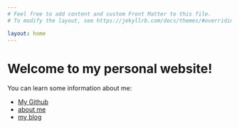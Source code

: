 ```yaml
---
# Feel free to add content and custom Front Matter to this file.
# To modify the layout, see https://jekyllrb.com/docs/themes/#overriding-theme-defaults

layout: home
---
```


# Welcome to my personal website!
You can learn some information about me:
- [My Github](https://github.com/7CkShy)
- [about me](about/)
- [my blog](https://github.com/7CkShy/rob.github.io/tree/45ab614135e6846593b789598428767bd182350a/docs/_posts)
